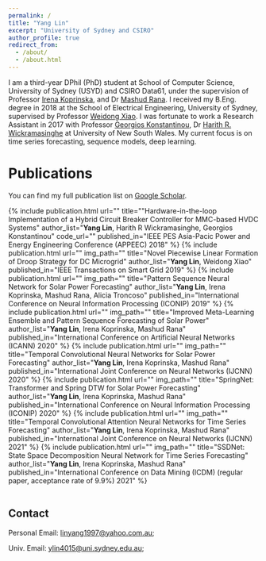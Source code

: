 ```yaml
---
permalink: /
title: "Yang Lin"
excerpt: "University of Sydney and CSIRO"
author_profile: true
redirect_from: 
  - /about/
  - /about.html
---
```


I am a third-year DPhil (PhD) student at School of Computer Science, University of Sydney (USYD) and CSIRO Data61, under the supervision of Professor [Irena Koprinska](https://www.sydney.edu.au/engineering/about/our-people/academic-staff/irena-koprinska.html), and Dr [Mashud Rana](https://people.csiro.au/r/m/mdmashud-rana). I received my B.Eng. degree in 2018 at the School of Electrical Engineering, University of Sydney, supervised by Professor [Weidong Xiao](https://www.sydney.edu.au/engineering/about/our-people/academic-staff/weidong-xiao.html). I was fortunate to work a Research Assistant  in 2017 with Professor [Georgios Konstantinou](https://research.unsw.edu.au/people/dr-georgios-konstantinou), Dr [Harith R. Wickramasinghe](https://www.unsw.edu.au/engineering/our-people/harith-wickramasinghe) at University of New South Wales. 
My current focus is on time series forecasting, sequence models, deep learning.

Publications
======
You can find my full publication list on [Google Scholar](https://scholar.google.com/citations?user=PoAvGRMAAAAJ).

<table width="100%">
	<!-- publication 1 -->
	{%  include publication.html 
		url=""
		title=""Hardware-in-the-loop Implementation of a Hybrid Circuit Breaker Controller for MMC-based HVDC Systems" 
		author_list="<b>Yang Lin</b>, Harith R Wickramasinghe, Georgios Konstantinou"
		code_url=""
		published_in="IEEE PES Asia-Pacic Power and Energy Engineering Conference (APPEEC) 2018"
	%}	
	<!-- publication 2 -->
	{%  include publication.html 
		url=""
		img_path=""
		title="Novel Piecewise Linear Formation of Droop Strategy for DC Microgrid" 
		author_list="<b>Yang Lin</b>, Weidong Xiao"
		published_in="IEEE Transactions on Smart Grid 2019"
	%}	
	<!-- publication 3 -->
	{%  include publication.html 
		url=""
		img_path=""
		title="Pattern Sequence Neural Network for Solar Power Forecasting" 
		author_list="<b>Yang Lin</b>, Irena Koprinska, Mashud Rana, Alicia Troncoso"
		published_in="International Conference on Neural Information Processing (ICONIP) 2019"
	%}	
	<!-- publication 4 -->
	{%  include publication.html 
		url=""
		img_path=""
		title="Improved Meta-Learning Ensemble and Pattern Sequence Forecasting of Solar Power" 
		author_list="<b>Yang Lin</b>, Irena Koprinska, Mashud Rana"
		published_in="International Conference on Artificial Neural Networks (ICANN) 2020"
	%}	
	<!-- publication 5 -->
	{%  include publication.html 
		url=""
		img_path=""
		title="Temporal Convolutional Neural Networks for Solar Power Forecasting" 
		author_list="<b>Yang Lin</b>, Irena Koprinska, Mashud Rana"
		published_in="International Joint Conference on Neural Networks (IJCNN) 2020"
	%}		
	<!-- publication 6 -->
	{%  include publication.html 
		url=""
		img_path=""
		title="SpringNet: Transformer and Spring DTW for Solar Power Forecasting" 
		author_list="<b>Yang Lin</b>, Irena Koprinska, Mashud Rana"
		published_in="International Conference on Neural Information Processing (ICONIP) 2020"
	%}	
	<!-- publication 7 -->
	{%  include publication.html 
		url=""
		img_path=""
		title="Temporal Convolutional Attention Neural Networks for Time Series Forecasting" 
		author_list="<b>Yang Lin</b>, Irena Koprinska, Mashud Rana"
		published_in="International Joint Conference on Neural Networks (IJCNN) 2021"
	%}	
	<!-- publication 8 -->
	{%  include publication.html 
		url=""
		img_path=""
		title="SSDNet: State Space Decomposition Neural Network for Time Series Forecasting" 
		author_list="<b>Yang Lin</b>, Irena Koprinska, Mashud Rana"
		published_in="International Conference on Data Mining (ICDM) (regular paper, acceptance rate of 9.9%) 2021"
	%}	
</table>


## Contact
Personal Email: [linyang1997@yahoo.com.au](linyang1997@yahoo.com.au);

Univ. Email: [ylin4015@uni.sydney.edu.au](mailto:ylin4015@uni.sydney.edu.au);
